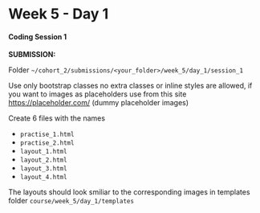# Week 5 - Day 1

#### Coding Session 1

**SUBMISSION:**

Folder `~/cohort_2/submissions/<your_folder>/week_5/day_1/session_1`

Use only bootstrap classes no extra classes or inline styles are allowed, if you want to images as placeholders use from this site https://placeholder.com/ (dummy placeholder images)

Create 6 files with the names 

- `practise_1.html`
- `practise_2.html`
- `layout_1.html` 
- `layout_2.html`
- `layout_3.html`
- `layout_4.html`


The layouts should look smiliar to  the corresponding images in templates folder  `course/week_5/day_1/templates` 